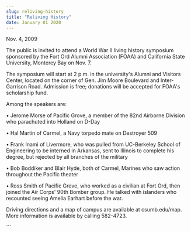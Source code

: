 ```yaml
---
slug: reliving-history
title: "Reliving History"
date: January 01 2020
---
```


 
<p>Nov. 4, 2009</p>
<p>
  The public is invited to attend a World War II living history symposium
  sponsored by the Fort Ord Alumni Association (FOAA) and California State
  University, Monterey Bay on Nov. 7.
</p>
<p>
  The symposium will start at 2 p.m. in the university's Alumni and Visitors
  Center, located on the corner of Gen. Jim Moore Boulevard and Inter-Garrison
  Road. Admission is free; donations will be accepted for FOAA's scholarship
  fund.
</p>
<p>Among the speakers are:</p>
<p>
  • Jerome Morse of Pacific Grove, a member of the 82nd Airborne Division who
  parachuted into Holland on D-Day
</p>
<p>• Hal Martin of Carmel, a Navy torpedo mate on Destroyer 509</p>
<p>
  • Frank Inami of Livermore, who was pulled from UC-Berkeley School of
  Engineering to be interned in Arkansas, sent to Illinois to complete his
  degree, but rejected by all branches of the military
</p>
<p>
  • Bob Boddiker and Blair Hyde, both of Carmel, Marines who saw action
  throughout the Pacific theater
</p>
<p>
  • Ross Smith of Pacific Grove, who worked as a civilian at Fort Ord, then
  joined the Air Corps' 90th Bomber group. He talked with islanders who
  recounted seeing Amelia Earhart before the war.
</p>
<p>
  Driving directions and a map of campus are available at csumb.edu/map. More
  information is available by calling 582-4723.
</p>
<p></p>
<p></p>
<p></p>
<p></p>
```
